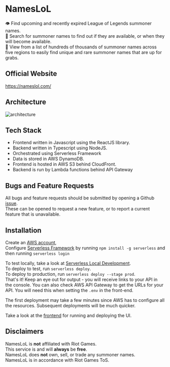 # NamesLoL
👁️ Find upcoming and recently expired League of Legends summoner names.  
🔎 Search for summoner names to find out if they are available, or when they will become available.  
📒 View from a list of hundreds of thousands of summoner names across five regions to easily find unique and rare summoner names that are up for grabs.

## Official Website
https://nameslol.com/

## Architecture
![architecture](https://i.imgur.com/MnuaMxk.png)

## Tech Stack
- Frontend written in Javascript using the ReactJS library.
- Backend written in Typescript using NodeJS.
- Orchestrated using Serverless Framework
- Data is stored in AWS DynamoDB.
- Frontend is hosted in AWS S3 behind CloudFront.
- Backend is run by Lambda functions behind API Gateway

## Bugs and Feature Requests
All bugs and feature requests should be submitted by opening a Github [issue](https://github.com/bricefrisco/NamesLoL/issues).  
These can be opened to request a new feature, or to report a current feature that is unavailable.

## Installation
Create an [AWS account](https://aws.amazon.com/account/sign-up),   
Configure [Serverless Framework](https://serverless.com/framework/docs/getting-started) by running `npm install -g serverless` and then running `serverless login`

To test locally, take a look at [Serverless Local Development](https://www.serverless.com/blog/serverless-local-development).  
To deploy to test, run `serverless deploy`.   
To deploy to production, run `serverless deploy --stage prod`.   
That's it! Keep an eye out for output - you will receive links to your API in the console. You can also check AWS API Gateway to get the URLs for your API. You will need this when setting the `.env` in the front-end.

The first deployment may take a few minutes since AWS has to configure all the resources. Subsequent deployments will be much quicker.

Take a look at the [frontend](https://github.com/bricefrisco/NamesLoL-Frontend) for running and deploying the UI.

## Disclaimers
NamesLoL is **not** affiliated with Riot Games.  
This service is and will **always** be **free**.  
NamesLoL does **not** own, sell, or trade any summoner names.  
NamesLoL is in accordance with Riot Games ToS.

